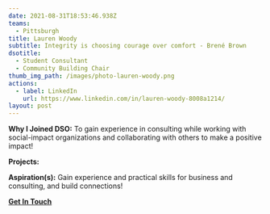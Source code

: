 ```yaml
---
date: 2021-08-31T18:53:46.938Z
teams:
  - Pittsburgh
title: Lauren Woody
subtitle: Integrity is choosing courage over comfort - Brené Brown
dsotitle:
  - Student Consultant
  - Community Building Chair
thumb_img_path: /images/photo-lauren-woody.png
actions:
  - label: LinkedIn
    url: https://www.linkedin.com/in/lauren-woody-8008a1214/
layout: post
---
```

**Why I Joined DSO:** To gain experience in consulting while working with social-impact organizations and collaborating with others to make a positive impact! 

**Projects:**

**Aspiration(s):** Gain experience and practical skills for business and consulting, and build connections!

**[Get In Touch](mailto:lauren.woody@dsoglobal.org)**
